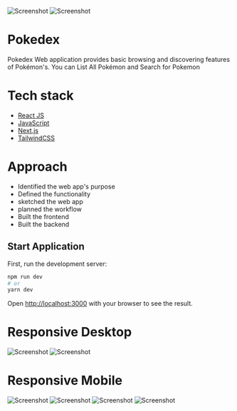 
![Screenshot](Screenshot%202022-09-18%20040414.png)
![Screenshot](Screenshot%202022-09-18%20040532.png)


# Pokedex
Pokedex Web  application provides  basic browsing and discovering features of Pokémon's. You can List All Pokémon and Search for Pokemon

# Tech stack
- [React JS](https://reactjs.org)
- [JavaScript](https://www.javascript.com/)
- [Next.js](https://nextjs.org/)
- [TailwindCSS](https://tailwindcss.com/)

# Approach
  - Identified the web app's purpose
  - Defined the functionality
  - sketched the web app
  - planned the workflow
  - Built the frontend
  - Built the backend
  
## Start Application

First, run the development server:

```bash
npm run dev
# or
yarn dev
```

Open [http://localhost:3000](http://localhost:3000) with your browser to see the result.


# Responsive Desktop
![Screenshot](Nest%20Hub%20Max%20-%20Desktop.png)
![Screenshot](Nest%20Hub%20Max.png)

# Responsive Mobile
![Screenshot](Samsung%20Galaxy%20A51_71.png)
![Screenshot](iPad%20Mini%20-%20Min%20Page.png)
![Screenshot](iPad%20Mini.png)
![Screenshot](iPhone%20SE.png)


